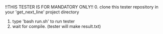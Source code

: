!!THIS TESTER IS FOR MANDATORY ONLY!!
0. clone this tester repository in your 'get_next_line' project directory
1. type 'bash run.sh' to run tester
2. wait for compile. (tester will make result.txt)
